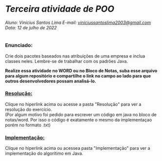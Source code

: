 
# ***Terceira atividade de POO***
_Aluno: Vinícius Santos Lima  E-mail: viniciussantoslima2003@gmail.com<br>Data: 12 de julho de 2022_
#  

### Enunciado: 
Crie dois pacotes baseados nas atribuições de uma empresa e inclua classes neles. Lembre-se de trabalhar com os padrões Java.

**Realize essa atividade no WORD ou no Bloco de Notas, suba esse arquivo para algum repositório e compartilhe o link no campo ao lado para que outros desenvolvedores possam analisá-lo.**

<h3><a href="https://github.com/p4tit0/Atividades-Softex-Recife-/tree/main/Lógica%20de%20Programação%20e%20Orientação%20a%20Objetos/Programação%20e%20Orientação%20a%20Objetos/Atividade%2003/Resolução">Resolução:</a></h3>
Clique no hiperlink acima ou acesse a pasta "Resolução" para ver a resolução do exercício.<br>
(Por algum motivo foi pedido para escrever um código em java no bloco de notas/word. Por isso o código é exatamente o mesmo da implementaçao porém no formato .txt)
<br>
<h3><a href="https://github.com/p4tit0/Atividades-Softex-Recife-/tree/main/Lógica%20de%20Programação%20e%20Orientação%20a%20Objetos/Programação%20e%20Orientação%20a%20Objetos/Atividade%2003/Implementação">Implementação:</a></h3>
Clique no hiperlink acima ou acessea pasta "Implementação" para ver a implementação do algorítimo em Java.<br>
